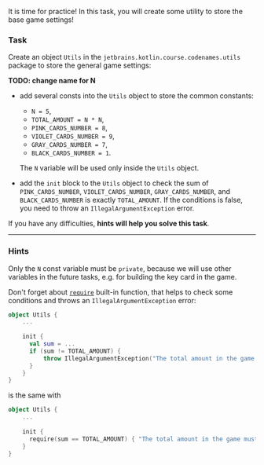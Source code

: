 It is time for practice!
In this task, you will create some utility to store the base game settings!

### Task

Create an object `Utils` in the `jetbrains.kotlin.course.codenames.utils` package to store the general game settings:

**TODO: change name for N**

- add several consts into the `Utils` object to store the common constants:
  - `N = 5`, 
  - `TOTAL_AMOUNT = N * N`, 
  - `PINK_CARDS_NUMBER = 8`, 
  - `VIOLET_CARDS_NUMBER = 9`, 
  - `GRAY_CARDS_NUMBER = 7`, 
  - `BLACK_CARDS_NUMBER = 1`.
  
  The `N` variable will be used only inside the `Utils` object.
- add the `init` block to the `Utils` object to check the sum of `PINK_CARDS_NUMBER`, `VIOLET_CARDS_NUMBER`, `GRAY_CARDS_NUMBER`, and `BLACK_CARDS_NUMBER` is exactly `TOTAL_AMOUNT`.
  If the conditions is false, you need to throw an `IllegalArgumentException` error.

If you have any difficulties, **hints will help you solve this task**.

----

### Hints

<div class="hint" title="Access modifiers">
  
  Only the `N` const variable must be `private`, because we will use other variables in the future tasks, 
  e.g. for building the key card in the game.
</div>

<div class="hint" title="The require built-in function">
  
Don't forget about [`require`](https://kotlinlang.org/api/latest/jvm/stdlib/kotlin/require.html) built-in function, that helps to check some conditions and throws an `IllegalArgumentException` error:

```kotlin
object Utils {
    ...
  
    init {
      val sum = ...
      if (sum != TOTAL_AMOUNT) {
          throw IllegalArgumentException("The total amount in the game must be: $TOTAL_AMOUNT")
      }
    }
}
```

is the same with 

```kotlin
object Utils {
    ...
  
    init {
      require(sum == TOTAL_AMOUNT) { "The total amount in the game must be: $TOTAL_AMOUNT" }
    }
}
```

</div>

